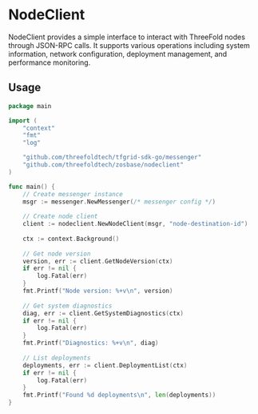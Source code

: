 # NodeClient

NodeClient provides a simple interface to interact with ThreeFold nodes through JSON-RPC calls. It supports various operations including system information, network configuration, deployment management, and performance monitoring.

## Usage

```go
package main

import (
    "context"
    "fmt"
    "log"

    "github.com/threefoldtech/tfgrid-sdk-go/messenger"
    "github.com/threefoldtech/zosbase/nodeclient"
)

func main() {
    // Create messenger instance
    msgr := messenger.NewMessenger(/* messenger config */)
    
    // Create node client
    client := nodeclient.NewNodeClient(msgr, "node-destination-id")
    
    ctx := context.Background()
    
    // Get node version
    version, err := client.GetNodeVersion(ctx)
    if err != nil {
        log.Fatal(err)
    }
    fmt.Printf("Node version: %+v\n", version)
    
    // Get system diagnostics
    diag, err := client.GetSystemDiagnostics(ctx)
    if err != nil {
        log.Fatal(err)
    }
    fmt.Printf("Diagnostics: %+v\n", diag)
    
    // List deployments
    deployments, err := client.DeploymentList(ctx)
    if err != nil {
        log.Fatal(err)
    }
    fmt.Printf("Found %d deployments\n", len(deployments))
}
```
